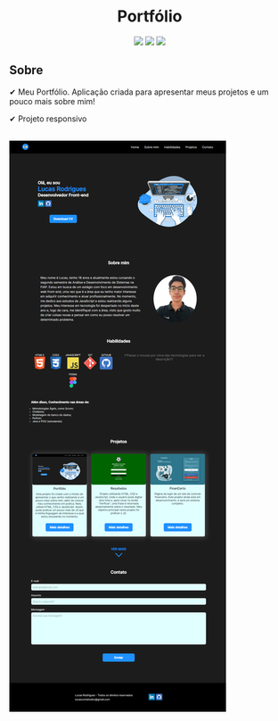 <h1 align= "center" > Portfólio </h1>

<div align= "center" style="display: block">
  <img src="https://img.shields.io/badge/html5-%23E34F26.svg?style=for-the-badge&logo=html5&logoColor=white" />
  <img src="https://img.shields.io/badge/css3-%231572B6.svg?style=for-the-badge&logo=css3&logoColor=white" />
  <img src="https://img.shields.io/badge/javascript-%23323330.svg?style=for-the-badge&logo=javascript&logoColor=%23F7DF1E" />
</div>

<h2>Sobre</h2>

<p>✔ Meu Portfólio. Aplicação criada para apresentar meus projetos e um pouco mais sobre mim!</p>
<p>✔ Projeto responsivo</p>

<br>
<img src="./images/portfolio-int.png">


